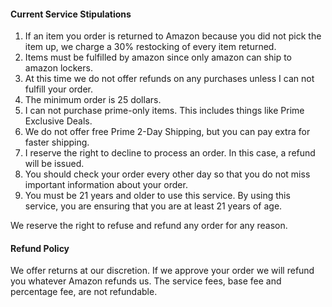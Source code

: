 #### Current Service Stipulations

<ol>
    <li>If an item you order is returned to Amazon because you did not pick the item up, we charge a 30% restocking of every item returned.</li>
    <li>Items must be fulfilled by amazon since only amazon can ship to amazon lockers.</li>
    <li>At this time we do not offer refunds on any purchases unless I can not fulfill your order.</li>
    <li>The minimum order is 25 dollars.</li>
    <li>I can not purchase prime-only items. This includes things like Prime Exclusive Deals.</li>
    <li>We do not offer free Prime 2-Day Shipping, but you can pay extra for faster shipping.</li>
    <li>I reserve the right to decline to process an order. In this case, a refund will be issued.</li>
    <li> You should check your order every other day so that you do not miss important information about your order.</li>
    <li> You must be 21 years and older to use this service. By using this service, you are ensuring that you are at least 21 years of age.
    </li>
</ol>

We reserve the right to refuse and refund any order for any reason.

#### Refund Policy

We offer returns at our discretion. If we approve your order we will refund you whatever Amazon refunds us. The service fees, base fee and percentage fee, are not refundable.

